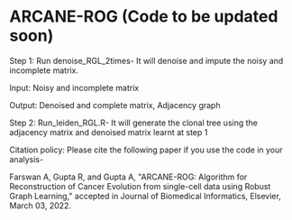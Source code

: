 # ARCANE-ROG (Code to be updated soon)

Step 1: Run denoise_RGL_2times- It will denoise and impute the noisy and incomplete matrix.


Input: Noisy and incomplete matrix


Output: Denoised and complete matrix, Adjacency graph


Step 2: Run_leiden_RGL.R- It will generate the clonal tree using the adjacency matrix and denoised matrix learnt at step 1


Citation policy:
Please cite the following paper if you use the code in your analysis-

Farswan A, Gupta R, and Gupta A, "ARCANE-ROG: Algorithm for Reconstruction of Cancer Evolution from single-cell data using Robust Graph Learning," accepted in Journal of Biomedical Informatics, Elsevier, March 03, 2022.

